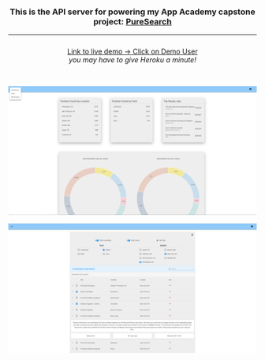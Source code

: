 <h3 align='center'>This is the API server for powering my App Academy capstone project: <a href='https://github.com/ColeRutledge/pure_search'>PureSearch</a></h3>

---

<p style="margin-top: 5%" align='center'>
    <a href='https://pure-search-client.herokuapp.com' target='_blank'>Link to live demo -> Click on Demo User</a><br><i>you may have to give Heroku a minute!<i></br>
</p>

<br>

![PureSearch1](pure_search.png)

![PureSearch2](pure_search2.png)

